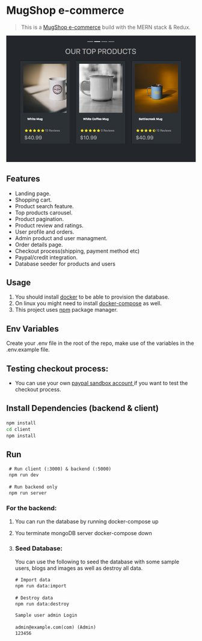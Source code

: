 # MugShop e-commerce

> This is a [MugShop e-commerce](https://mernstack-mugshop.herokuapp.com/ 'blog and photo gallery app') build with the MERN stack & Redux.

![MugShop e-commerce](./uploads/MugShop-project.png)

## Features

- Landing page.
- Shopping cart.
- Product search feature.
- Top products carousel.
- Product pagination.
- Product review and ratings.
- User profile and orders.
- Admin product and user managment.
- Order details page.
- Checkout process(shipping, payment method etc)
- Paypal/credit integration.
- Database seeder for products and users

## Usage

1. You should install [docker](https://docs.docker.com/get-docker/) to be able to provision the database.
1. On linux you might need to install [docker-compose](https://docs.docker.com/compose/install/) as well.
1. This project uses [npm](https://www.npmjs.com/) package manager.

## Env Variables

Create your .env file in the root of the repo, make use of the variables in the .env.example file.

###

## Testing checkout process:

- You can use your own [paypal sandbox account ](https://developer.paypal.com/developer/accounts/) if you want to test the checkout process.

## Install Dependencies (backend & client)

```bash
npm install
cd client
npm install
```

## Run

```
 # Run client (:3000) & backend (:5000)
 npm run dev

 # Run backend only
 npm run server
```

### For the backend:

1. You can run the database by running docker-compose up
1. You terminate mongoDB server docker-compose down
1. ### Seed Database:

   You can use the following to seed the database with some sample users, blogs and images as well as destroy all data.

   ```
   # Import data
   npm run data:import

   # Destroy data
   npm run data:destroy
   ```

   ```
   Sample user admin Login

   admin@example.com(com) (Admin)
   123456
   ```
